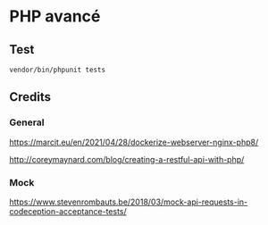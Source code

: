 # PHP avancé


## Test

    vendor/bin/phpunit tests

## Credits

### General

https://marcit.eu/en/2021/04/28/dockerize-webserver-nginx-php8/

http://coreymaynard.com/blog/creating-a-restful-api-with-php/

### Mock

https://www.stevenrombauts.be/2018/03/mock-api-requests-in-codeception-acceptance-tests/